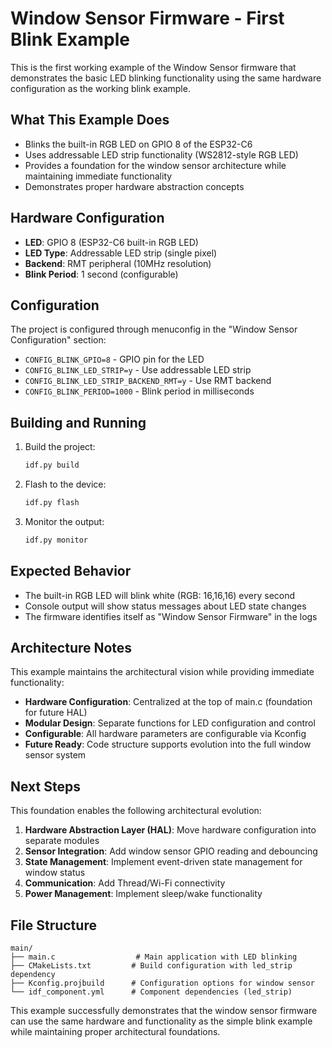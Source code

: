 # Window Sensor Firmware - First Blink Example

This is the first working example of the Window Sensor firmware that demonstrates the basic LED blinking functionality using the same hardware configuration as the working blink example.

## What This Example Does

- Blinks the built-in RGB LED on GPIO 8 of the ESP32-C6
- Uses addressable LED strip functionality (WS2812-style RGB LED)
- Provides a foundation for the window sensor architecture while maintaining immediate functionality
- Demonstrates proper hardware abstraction concepts

## Hardware Configuration

- **LED**: GPIO 8 (ESP32-C6 built-in RGB LED)
- **LED Type**: Addressable LED strip (single pixel)
- **Backend**: RMT peripheral (10MHz resolution)
- **Blink Period**: 1 second (configurable)

## Configuration

The project is configured through menuconfig in the "Window Sensor Configuration" section:

- `CONFIG_BLINK_GPIO=8` - GPIO pin for the LED
- `CONFIG_BLINK_LED_STRIP=y` - Use addressable LED strip
- `CONFIG_BLINK_LED_STRIP_BACKEND_RMT=y` - Use RMT backend
- `CONFIG_BLINK_PERIOD=1000` - Blink period in milliseconds

## Building and Running

1. Build the project:
   ```bash
   idf.py build
   ```

2. Flash to the device:
   ```bash
   idf.py flash
   ```

3. Monitor the output:
   ```bash
   idf.py monitor
   ```

## Expected Behavior

- The built-in RGB LED will blink white (RGB: 16,16,16) every second
- Console output will show status messages about LED state changes
- The firmware identifies itself as "Window Sensor Firmware" in the logs

## Architecture Notes

This example maintains the architectural vision while providing immediate functionality:

- **Hardware Configuration**: Centralized at the top of main.c (foundation for future HAL)
- **Modular Design**: Separate functions for LED configuration and control
- **Configurable**: All hardware parameters are configurable via Kconfig
- **Future Ready**: Code structure supports evolution into the full window sensor system

## Next Steps

This foundation enables the following architectural evolution:

1. **Hardware Abstraction Layer (HAL)**: Move hardware configuration into separate modules
2. **Sensor Integration**: Add window sensor GPIO reading and debouncing
3. **State Management**: Implement event-driven state management for window status
4. **Communication**: Add Thread/Wi-Fi connectivity
5. **Power Management**: Implement sleep/wake functionality

## File Structure

```
main/
├── main.c                  # Main application with LED blinking
├── CMakeLists.txt         # Build configuration with led_strip dependency
├── Kconfig.projbuild      # Configuration options for window sensor
└── idf_component.yml      # Component dependencies (led_strip)
```

This example successfully demonstrates that the window sensor firmware can use the same hardware and functionality as the simple blink example while maintaining proper architectural foundations.